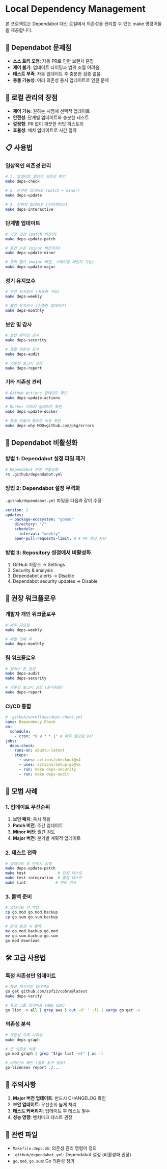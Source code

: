 # Local Dependency Management

본 프로젝트는 Dependabot 대신 로컬에서 의존성을 관리할 수 있는 make 명령어들을 제공합니다.

## 🎯 Dependabot 문제점

- **소스 트리 오염**: 자동 PR로 인한 브랜치 혼잡
- **제어 불가**: 업데이트 타이밍과 범위 조절 어려움
- **테스트 부족**: 자동 업데이트 후 충분한 검증 없음
- **충돌 가능성**: 여러 의존성 동시 업데이트로 인한 문제

## 🚀 로컬 관리의 장점

- **제어 가능**: 원하는 시점에 선택적 업데이트
- **안전성**: 단계별 업데이트와 충분한 테스트
- **깔끔함**: PR 없이 깨끗한 커밋 히스토리
- **효율성**: 배치 업데이트로 시간 절약

## 📋 사용법

### 일상적인 의존성 관리

```bash
# 1. 업데이트 필요한 의존성 확인
make deps-check

# 2. 안전한 업데이트 (patch + minor)
make deps-update

# 3. 선택적 업데이트 (인터랙티브)
make deps-interactive
```

### 단계별 업데이트

```bash
# 가장 안전 (patch 버전만)
make deps-update-patch

# 중간 수준 (minor 버전까지)
make deps-update-minor

# 주의 필요 (major 버전, 브레이킹 체인지 가능)
make deps-update-major
```

### 정기 유지보수

```bash
# 주간 유지보수 (자동화 가능)
make deps-weekly

# 월간 유지보수 (신중한 업데이트)
make deps-monthly
```

### 보안 및 감사

```bash
# 보안 취약점 검사
make deps-security

# 종합 의존성 감사
make deps-audit

# 의존성 보고서 생성
make deps-report
```

### 기타 의존성 관리

```bash
# GitHub Actions 업데이트 확인
make deps-update-actions

# Docker 이미지 업데이트 확인
make deps-update-docker

# 특정 모듈이 필요한 이유 확인
make deps-why MOD=github.com/pkg/errors
```

## 🔧 Dependabot 비활성화

### 방법 1: Dependabot 설정 파일 제거

```bash
# Dependabot 완전 비활성화
rm .github/dependabot.yml
```

### 방법 2: Dependabot 설정 무력화

`.github/dependabot.yml` 파일을 다음과 같이 수정:

```yaml
version: 2
updates:
  - package-ecosystem: "gomod"
    directory: "/"
    schedule:
      interval: "weekly"
    open-pull-requests-limit: 0 # PR 생성 차단
```

### 방법 3: Repository 설정에서 비활성화

1. GitHub 저장소 → Settings
1. Security & analysis
1. Dependabot alerts → Disable
1. Dependabot security updates → Disable

## 📅 권장 워크플로우

### 개발자 개인 워크플로우

```bash
# 매주 금요일
make deps-weekly

# 매월 첫째 주
make deps-monthly
```

### 팀 워크플로우

```bash
# 릴리스 전 점검
make deps-audit
make deps-security

# 의존성 보고서 생성 (문서화용)
make deps-report
```

### CI/CD 통합

```yaml
# .github/workflows/deps-check.yml
name: Dependency Check
on:
  schedule:
    - cron: "0 9 * * 1" # 매주 월요일 9시
jobs:
  deps-check:
    runs-on: ubuntu-latest
    steps:
      - uses: actions/checkout@v4
      - uses: actions/setup-go@v5
      - run: make deps-security
      - run: make deps-audit
```

## 🎯 모범 사례

### 1. 업데이트 우선순위

1. **보안 패치**: 즉시 적용
1. **Patch 버전**: 주간 업데이트
1. **Minor 버전**: 월간 검토
1. **Major 버전**: 분기별 계획적 업데이트

### 2. 테스트 전략

```bash
# 업데이트 후 반드시 실행
make deps-update-patch
make test              # 단위 테스트
make test-integration  # 통합 테스트
make lint             # 린트 검사
```

### 3. 롤백 준비

```bash
# 업데이트 전 백업
cp go.mod go.mod.backup
cp go.sum go.sum.backup

# 문제 발생 시 롤백
mv go.mod.backup go.mod
mv go.sum.backup go.sum
go mod download
```

## 🛠️ 고급 사용법

### 특정 의존성만 업데이트

```bash
# 특정 패키지만 업데이트
go get github.com/spf13/cobra@latest
make deps-verify

# 특정 그룹 업데이트 (AWS SDK)
go list -m all | grep aws | cut -d' ' -f1 | xargs go get -u
```

### 의존성 분석

```bash
# 의존성 트리 시각화
make deps-graph

# 큰 의존성 식별
go mod graph | grep "$(go list -m)" | wc -l

# 라이선스 확인 (별도 도구 필요)
go-licenses report ./...
```

## 🚨 주의사항

1. **Major 버전 업데이트**: 반드시 CHANGELOG 확인
1. **보안 업데이트**: 우선순위 높게 처리
1. **테스트 커버리지**: 업데이트 후 테스트 필수
1. **성능 영향**: 벤치마크 테스트 권장

## 🔗 관련 파일

- `Makefile.deps.mk`: 의존성 관리 명령어 정의
- `.github/dependabot.yml`: Dependabot 설정 (비활성화 권장)
- `go.mod`, `go.sum`: Go 의존성 정의
